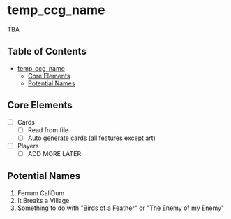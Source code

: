 # temp_ccg_name

TBA

## Table of Contents <!-- omit from toc -->

- [temp\_ccg\_name](#temp_ccg_name)
  - [Core Elements](#core-elements)
  - [Potential Names](#potential-names)

## Core Elements

- [ ] Cards
  - [ ] Read from file
  - [ ] Auto generate cards (all features except art)
- [ ] Players
  - [ ] ADD MORE LATER

## Potential Names

1. Ferrum CaliDum
2. It Breaks a Village
3. Something to do with "Birds of a Feather" or "The Enemy of my Enemy"
